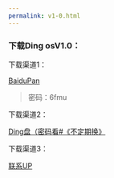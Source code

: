 ```yaml
---
permalink: v1-0.html
---
```


### 下载Ding osV1.0：

下载渠道1：

[BaiduPan](https://pan.baidu.com/share/init?surl=G02hjThO38XhcxoEGCakqw)

 >密码：6fmu
 
下载渠道2：

[Ding盘（密码看#《不定期换》](https://space.dingtalk.com/s/gwHOAp65ewLOQAbCqQPaACAwMTBkZGQ2MGNkMTA0Yjc0YTUwNzA0NmJiYzAyNThkYw#look-pGHp)

下载渠道3：

[联系UP](/lianxi.html#from=v1-0)
